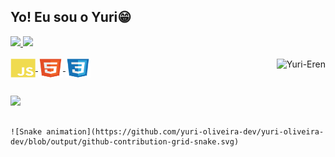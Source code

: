 ## Yo! Eu sou o Yuri😁

 <div>
  <a href="https://github.com/yuri-oliveira-dev">
  <img height="170em" src="https://github-readme-stats.vercel.app/api?username=yuri-oliveira-dev&show_icons=true&theme=dark&include_all_commits=true&count_private=true"/>
   <img height="170em" src="https://github-readme-stats.vercel.app/api/top-langs/?username=yuri-oliveira-dev&layout=compact&langs_count=7&theme=dark"/>
</div>
 <div style="display: inline_block"><br>
  <img align="center" alt="Yuri-Javascript" height="30" width="40" src="https://raw.githubusercontent.com/devicons/devicon/master/icons/javascript/javascript-plain.svg">
  <img align="center" alt="Yuri-HTML" height="30" width="40" src="https://raw.githubusercontent.com/devicons/devicon/master/icons/html5/html5-original.svg">
  <img align="center" alt="Yuri-CSS" height="30" width="40" src="https://raw.githubusercontent.com/devicons/devicon/master/icons/css3/css3-original.svg">
  <img align="right" alt="Yuri-Eren" src="https://i.imgur.com/le5ob6m.gif">
</div>
 
 ##
 
 <div>
  <a href="https://instagram.com/yuri_augustooo" target="_blank"><img src="https://img.shields.io/badge/-Instagram-%23E4405F?style=for-the-badge&logo=instagram&logoColor=white" target="_blank"></a>

  ##
  
    ![Snake animation](https://github.com/yuri-oliveira-dev/yuri-oliveira-dev/blob/output/github-contribution-grid-snake.svg)
